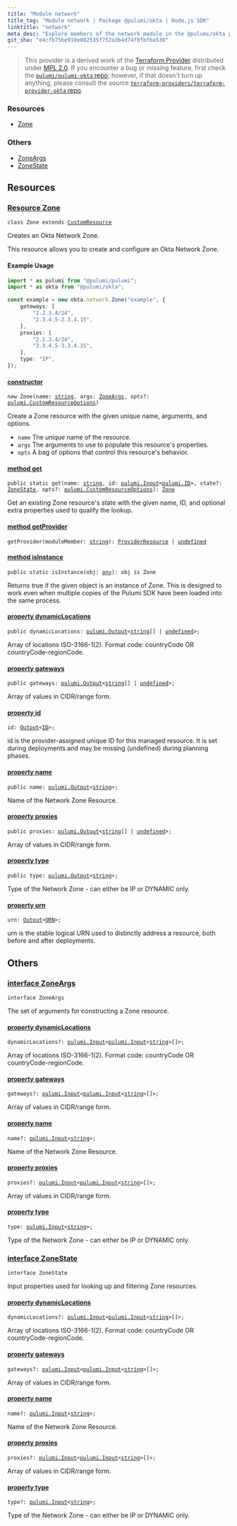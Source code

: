 ```yaml
---
title: "Module network"
title_tag: "Module network | Package @pulumi/okta | Node.js SDK"
linktitle: "network"
meta_desc: "Explore members of the network module in the @pulumi/okta package."
git_sha: "e4cfb75be910e082535f752a3b4d74f8fbfba530"
---
```


<!-- WARNING: this page was generated by a tool. Do not edit it by hand. -->
<!-- To change it, please see https://github.com/pulumi/docs/tree/master/tools/tscdocgen. -->


> This provider is a derived work of the [Terraform Provider](https://github.com/terraform-providers/terraform-provider-okta)
> distributed under [MPL 2.0](https://www.mozilla.org/en-US/MPL/2.0/). If you encounter a bug or missing feature,
> first check the [`pulumi/pulumi-okta` repo](https://github.com/pulumi/pulumi-okta/issues); however, if that doesn't turn up anything,
> please consult the source [`terraform-providers/terraform-provider-okta` repo](https://github.com/terraform-providers/terraform-provider-okta/issues).





<h3>Resources</h3>
<ul class="api">
    <li><a href="#Zone"><span class="symbol resource"></span>Zone</a></li>
</ul>


<h3>Others</h3>
<ul class="api">
    <li><a href="#ZoneArgs"><span class="symbol api"></span>ZoneArgs</a></li>
    <li><a href="#ZoneState"><span class="symbol api"></span>ZoneState</a></li>
</ul>


<h2 id="resources">Resources</h2>
<h3 class="pdoc-module-header" id="Zone" data-link-title="Zone">
    <a href="https://github.com/pulumi/pulumi-okta/blob/e4cfb75be910e082535f752a3b4d74f8fbfba530/sdk/nodejs/network/zone.ts#L33">
        Resource <strong>Zone</strong>
    </a>
</h3>

<pre class="highlight"><code><span class='kr'>class</span> <span class='nx'>Zone</span> <span class='kr'>extends</span> <a href='/docs/reference/pkg/nodejs/pulumi/pulumi/#CustomResource'>CustomResource</a></code></pre>

Creates an Okta Network Zone.

This resource allows you to create and configure an Okta Network Zone.

#### Example Usage



```typescript
import * as pulumi from "@pulumi/pulumi";
import * as okta from "@pulumi/okta";

const example = new okta.network.Zone("example", {
    gateways: [
        "1.2.3.4/24",
        "2.3.4.5-2.3.4.15",
    ],
    proxies: [
        "2.2.3.4/24",
        "3.3.4.5-3.3.4.15",
    ],
    type: "IP",
});
```

<h4 class="pdoc-member-header" id="Zone-constructor">
<a class="pdoc-child-name" href="https://github.com/pulumi/pulumi-okta/blob/e4cfb75be910e082535f752a3b4d74f8fbfba530/sdk/nodejs/network/zone.ts#L79"> <b>constructor</b></a>
</h4>


<pre class="highlight"><code><span class='kd'></span><span class='kd'>new</span> Zone(name: <span class='kd'><a href='https://developer.mozilla.org/en-US/docs/Web/JavaScript/Reference/Global_Objects/String'>string</a></span>, args: <a href='#ZoneArgs'>ZoneArgs</a>, opts?: <a href='/docs/reference/pkg/nodejs/pulumi/pulumi/#CustomResourceOptions'>pulumi.CustomResourceOptions</a>)</code></pre>


Create a Zone resource with the given unique name, arguments, and options.

* `name` The _unique_ name of the resource.
* `args` The arguments to use to populate this resource&#39;s properties.
* `opts` A bag of options that control this resource&#39;s behavior.

<h4 class="pdoc-member-header" id="Zone-get">
<a class="pdoc-child-name" href="https://github.com/pulumi/pulumi-okta/blob/e4cfb75be910e082535f752a3b4d74f8fbfba530/sdk/nodejs/network/zone.ts#L42">method <b>get</b></a>
</h4>


<pre class="highlight"><code><span class='kd'>public static </span>get(name: <span class='kd'><a href='https://developer.mozilla.org/en-US/docs/Web/JavaScript/Reference/Global_Objects/String'>string</a></span>, id: <a href='/docs/reference/pkg/nodejs/pulumi/pulumi/#Input'>pulumi.Input</a>&lt;<a href='/docs/reference/pkg/nodejs/pulumi/pulumi/#ID'>pulumi.ID</a>&gt;, state?: <a href='#ZoneState'>ZoneState</a>, opts?: <a href='/docs/reference/pkg/nodejs/pulumi/pulumi/#CustomResourceOptions'>pulumi.CustomResourceOptions</a>): <a href='#Zone'>Zone</a></code></pre>


Get an existing Zone resource's state with the given name, ID, and optional extra
properties used to qualify the lookup.

<h4 class="pdoc-member-header" id="Zone-getProvider">
<a class="pdoc-child-name" href="https://github.com/pulumi/pulumi-okta/blob/e4cfb75be910e082535f752a3b4d74f8fbfba530/sdk/nodejs/network/zone.ts#L33">method <b>getProvider</b></a>
</h4>


<pre class="highlight"><code><span class='kd'></span>getProvider(moduleMember: <span class='kd'><a href='https://developer.mozilla.org/en-US/docs/Web/JavaScript/Reference/Global_Objects/String'>string</a></span>): <a href='/docs/reference/pkg/nodejs/pulumi/pulumi/#ProviderResource'>ProviderResource</a> | <span class='kd'><a href='https://developer.mozilla.org/en-US/docs/Web/JavaScript/Reference/Global_Objects/undefined'>undefined</a></span></code></pre>

<h4 class="pdoc-member-header" id="Zone-isInstance">
<a class="pdoc-child-name" href="https://github.com/pulumi/pulumi-okta/blob/e4cfb75be910e082535f752a3b4d74f8fbfba530/sdk/nodejs/network/zone.ts#L53">method <b>isInstance</b></a>
</h4>


<pre class="highlight"><code><span class='kd'>public static </span>isInstance(obj: <span class='kd'><a href='https://www.typescriptlang.org/docs/handbook/basic-types.html#any'>any</a></span>): obj is Zone</code></pre>


Returns true if the given object is an instance of Zone.  This is designed to work even
when multiple copies of the Pulumi SDK have been loaded into the same process.

<h4 class="pdoc-member-header" id="Zone-dynamicLocations">
<a class="pdoc-child-name" href="https://github.com/pulumi/pulumi-okta/blob/e4cfb75be910e082535f752a3b4d74f8fbfba530/sdk/nodejs/network/zone.ts#L63">property <b>dynamicLocations</b></a>
</h4>

<pre class="highlight"><code><span class='kd'>public </span>dynamicLocations: <a href='/docs/reference/pkg/nodejs/pulumi/pulumi/#Output'>pulumi.Output</a>&lt;<span class='kd'><a href='https://developer.mozilla.org/en-US/docs/Web/JavaScript/Reference/Global_Objects/String'>string</a></span>[] | <span class='kd'><a href='https://developer.mozilla.org/en-US/docs/Web/JavaScript/Reference/Global_Objects/undefined'>undefined</a></span>&gt;;</code></pre>

Array of locations ISO-3166-1(2). Format code: countryCode OR countryCode-regionCode.

<h4 class="pdoc-member-header" id="Zone-gateways">
<a class="pdoc-child-name" href="https://github.com/pulumi/pulumi-okta/blob/e4cfb75be910e082535f752a3b4d74f8fbfba530/sdk/nodejs/network/zone.ts#L67">property <b>gateways</b></a>
</h4>

<pre class="highlight"><code><span class='kd'>public </span>gateways: <a href='/docs/reference/pkg/nodejs/pulumi/pulumi/#Output'>pulumi.Output</a>&lt;<span class='kd'><a href='https://developer.mozilla.org/en-US/docs/Web/JavaScript/Reference/Global_Objects/String'>string</a></span>[] | <span class='kd'><a href='https://developer.mozilla.org/en-US/docs/Web/JavaScript/Reference/Global_Objects/undefined'>undefined</a></span>&gt;;</code></pre>

Array of values in CIDR/range form.

<h4 class="pdoc-member-header" id="Zone-id">
<a class="pdoc-child-name" href="https://github.com/pulumi/pulumi-okta/blob/e4cfb75be910e082535f752a3b4d74f8fbfba530/sdk/nodejs/network/zone.ts#L33">property <b>id</b></a>
</h4>

<pre class="highlight"><code><span class='kd'></span>id: <a href='/docs/reference/pkg/nodejs/pulumi/pulumi/#Output'>Output</a>&lt;<a href='/docs/reference/pkg/nodejs/pulumi/pulumi/#ID'>ID</a>&gt;;</code></pre>

id is the provider-assigned unique ID for this managed resource.  It is set during
deployments and may be missing (undefined) during planning phases.

<h4 class="pdoc-member-header" id="Zone-name">
<a class="pdoc-child-name" href="https://github.com/pulumi/pulumi-okta/blob/e4cfb75be910e082535f752a3b4d74f8fbfba530/sdk/nodejs/network/zone.ts#L71">property <b>name</b></a>
</h4>

<pre class="highlight"><code><span class='kd'>public </span>name: <a href='/docs/reference/pkg/nodejs/pulumi/pulumi/#Output'>pulumi.Output</a>&lt;<span class='kd'><a href='https://developer.mozilla.org/en-US/docs/Web/JavaScript/Reference/Global_Objects/String'>string</a></span>&gt;;</code></pre>

Name of the Network Zone Resource.

<h4 class="pdoc-member-header" id="Zone-proxies">
<a class="pdoc-child-name" href="https://github.com/pulumi/pulumi-okta/blob/e4cfb75be910e082535f752a3b4d74f8fbfba530/sdk/nodejs/network/zone.ts#L75">property <b>proxies</b></a>
</h4>

<pre class="highlight"><code><span class='kd'>public </span>proxies: <a href='/docs/reference/pkg/nodejs/pulumi/pulumi/#Output'>pulumi.Output</a>&lt;<span class='kd'><a href='https://developer.mozilla.org/en-US/docs/Web/JavaScript/Reference/Global_Objects/String'>string</a></span>[] | <span class='kd'><a href='https://developer.mozilla.org/en-US/docs/Web/JavaScript/Reference/Global_Objects/undefined'>undefined</a></span>&gt;;</code></pre>

Array of values in CIDR/range form.

<h4 class="pdoc-member-header" id="Zone-type">
<a class="pdoc-child-name" href="https://github.com/pulumi/pulumi-okta/blob/e4cfb75be910e082535f752a3b4d74f8fbfba530/sdk/nodejs/network/zone.ts#L79">property <b>type</b></a>
</h4>

<pre class="highlight"><code><span class='kd'>public </span>type: <a href='/docs/reference/pkg/nodejs/pulumi/pulumi/#Output'>pulumi.Output</a>&lt;<span class='kd'><a href='https://developer.mozilla.org/en-US/docs/Web/JavaScript/Reference/Global_Objects/String'>string</a></span>&gt;;</code></pre>

Type of the Network Zone - can either be IP or DYNAMIC only.

<h4 class="pdoc-member-header" id="Zone-urn">
<a class="pdoc-child-name" href="https://github.com/pulumi/pulumi-okta/blob/e4cfb75be910e082535f752a3b4d74f8fbfba530/sdk/nodejs/network/zone.ts#L33">property <b>urn</b></a>
</h4>

<pre class="highlight"><code><span class='kd'></span>urn: <a href='/docs/reference/pkg/nodejs/pulumi/pulumi/#Output'>Output</a>&lt;<a href='/docs/reference/pkg/nodejs/pulumi/pulumi/#URN'>URN</a>&gt;;</code></pre>

urn is the stable logical URN used to distinctly address a resource, both before and after
deployments.



<h2 id="apis">Others</h2>
<h3 class="pdoc-module-header" id="ZoneArgs" data-link-title="ZoneArgs">
    <a href="https://github.com/pulumi/pulumi-okta/blob/e4cfb75be910e082535f752a3b4d74f8fbfba530/sdk/nodejs/network/zone.ts#L149">
        interface <strong>ZoneArgs</strong>
    </a>
</h3>

<pre class="highlight"><code><span class='kr'>interface</span> <span class='nx'>ZoneArgs</span></code></pre>

The set of arguments for constructing a Zone resource.

<h4 class="pdoc-member-header" id="ZoneArgs-dynamicLocations">
<a class="pdoc-child-name" href="https://github.com/pulumi/pulumi-okta/blob/e4cfb75be910e082535f752a3b4d74f8fbfba530/sdk/nodejs/network/zone.ts#L153">property <b>dynamicLocations</b></a>
</h4>

<pre class="highlight"><code><span class='kd'></span>dynamicLocations?: <a href='/docs/reference/pkg/nodejs/pulumi/pulumi/#Input'>pulumi.Input</a>&lt;<a href='/docs/reference/pkg/nodejs/pulumi/pulumi/#Input'>pulumi.Input</a>&lt;<span class='kd'><a href='https://developer.mozilla.org/en-US/docs/Web/JavaScript/Reference/Global_Objects/String'>string</a></span>&gt;[]&gt;;</code></pre>

Array of locations ISO-3166-1(2). Format code: countryCode OR countryCode-regionCode.

<h4 class="pdoc-member-header" id="ZoneArgs-gateways">
<a class="pdoc-child-name" href="https://github.com/pulumi/pulumi-okta/blob/e4cfb75be910e082535f752a3b4d74f8fbfba530/sdk/nodejs/network/zone.ts#L157">property <b>gateways</b></a>
</h4>

<pre class="highlight"><code><span class='kd'></span>gateways?: <a href='/docs/reference/pkg/nodejs/pulumi/pulumi/#Input'>pulumi.Input</a>&lt;<a href='/docs/reference/pkg/nodejs/pulumi/pulumi/#Input'>pulumi.Input</a>&lt;<span class='kd'><a href='https://developer.mozilla.org/en-US/docs/Web/JavaScript/Reference/Global_Objects/String'>string</a></span>&gt;[]&gt;;</code></pre>

Array of values in CIDR/range form.

<h4 class="pdoc-member-header" id="ZoneArgs-name">
<a class="pdoc-child-name" href="https://github.com/pulumi/pulumi-okta/blob/e4cfb75be910e082535f752a3b4d74f8fbfba530/sdk/nodejs/network/zone.ts#L161">property <b>name</b></a>
</h4>

<pre class="highlight"><code><span class='kd'></span>name?: <a href='/docs/reference/pkg/nodejs/pulumi/pulumi/#Input'>pulumi.Input</a>&lt;<span class='kd'><a href='https://developer.mozilla.org/en-US/docs/Web/JavaScript/Reference/Global_Objects/String'>string</a></span>&gt;;</code></pre>

Name of the Network Zone Resource.

<h4 class="pdoc-member-header" id="ZoneArgs-proxies">
<a class="pdoc-child-name" href="https://github.com/pulumi/pulumi-okta/blob/e4cfb75be910e082535f752a3b4d74f8fbfba530/sdk/nodejs/network/zone.ts#L165">property <b>proxies</b></a>
</h4>

<pre class="highlight"><code><span class='kd'></span>proxies?: <a href='/docs/reference/pkg/nodejs/pulumi/pulumi/#Input'>pulumi.Input</a>&lt;<a href='/docs/reference/pkg/nodejs/pulumi/pulumi/#Input'>pulumi.Input</a>&lt;<span class='kd'><a href='https://developer.mozilla.org/en-US/docs/Web/JavaScript/Reference/Global_Objects/String'>string</a></span>&gt;[]&gt;;</code></pre>

Array of values in CIDR/range form.

<h4 class="pdoc-member-header" id="ZoneArgs-type">
<a class="pdoc-child-name" href="https://github.com/pulumi/pulumi-okta/blob/e4cfb75be910e082535f752a3b4d74f8fbfba530/sdk/nodejs/network/zone.ts#L169">property <b>type</b></a>
</h4>

<pre class="highlight"><code><span class='kd'></span>type: <a href='/docs/reference/pkg/nodejs/pulumi/pulumi/#Input'>pulumi.Input</a>&lt;<span class='kd'><a href='https://developer.mozilla.org/en-US/docs/Web/JavaScript/Reference/Global_Objects/String'>string</a></span>&gt;;</code></pre>

Type of the Network Zone - can either be IP or DYNAMIC only.

<h3 class="pdoc-module-header" id="ZoneState" data-link-title="ZoneState">
    <a href="https://github.com/pulumi/pulumi-okta/blob/e4cfb75be910e082535f752a3b4d74f8fbfba530/sdk/nodejs/network/zone.ts#L123">
        interface <strong>ZoneState</strong>
    </a>
</h3>

<pre class="highlight"><code><span class='kr'>interface</span> <span class='nx'>ZoneState</span></code></pre>

Input properties used for looking up and filtering Zone resources.

<h4 class="pdoc-member-header" id="ZoneState-dynamicLocations">
<a class="pdoc-child-name" href="https://github.com/pulumi/pulumi-okta/blob/e4cfb75be910e082535f752a3b4d74f8fbfba530/sdk/nodejs/network/zone.ts#L127">property <b>dynamicLocations</b></a>
</h4>

<pre class="highlight"><code><span class='kd'></span>dynamicLocations?: <a href='/docs/reference/pkg/nodejs/pulumi/pulumi/#Input'>pulumi.Input</a>&lt;<a href='/docs/reference/pkg/nodejs/pulumi/pulumi/#Input'>pulumi.Input</a>&lt;<span class='kd'><a href='https://developer.mozilla.org/en-US/docs/Web/JavaScript/Reference/Global_Objects/String'>string</a></span>&gt;[]&gt;;</code></pre>

Array of locations ISO-3166-1(2). Format code: countryCode OR countryCode-regionCode.

<h4 class="pdoc-member-header" id="ZoneState-gateways">
<a class="pdoc-child-name" href="https://github.com/pulumi/pulumi-okta/blob/e4cfb75be910e082535f752a3b4d74f8fbfba530/sdk/nodejs/network/zone.ts#L131">property <b>gateways</b></a>
</h4>

<pre class="highlight"><code><span class='kd'></span>gateways?: <a href='/docs/reference/pkg/nodejs/pulumi/pulumi/#Input'>pulumi.Input</a>&lt;<a href='/docs/reference/pkg/nodejs/pulumi/pulumi/#Input'>pulumi.Input</a>&lt;<span class='kd'><a href='https://developer.mozilla.org/en-US/docs/Web/JavaScript/Reference/Global_Objects/String'>string</a></span>&gt;[]&gt;;</code></pre>

Array of values in CIDR/range form.

<h4 class="pdoc-member-header" id="ZoneState-name">
<a class="pdoc-child-name" href="https://github.com/pulumi/pulumi-okta/blob/e4cfb75be910e082535f752a3b4d74f8fbfba530/sdk/nodejs/network/zone.ts#L135">property <b>name</b></a>
</h4>

<pre class="highlight"><code><span class='kd'></span>name?: <a href='/docs/reference/pkg/nodejs/pulumi/pulumi/#Input'>pulumi.Input</a>&lt;<span class='kd'><a href='https://developer.mozilla.org/en-US/docs/Web/JavaScript/Reference/Global_Objects/String'>string</a></span>&gt;;</code></pre>

Name of the Network Zone Resource.

<h4 class="pdoc-member-header" id="ZoneState-proxies">
<a class="pdoc-child-name" href="https://github.com/pulumi/pulumi-okta/blob/e4cfb75be910e082535f752a3b4d74f8fbfba530/sdk/nodejs/network/zone.ts#L139">property <b>proxies</b></a>
</h4>

<pre class="highlight"><code><span class='kd'></span>proxies?: <a href='/docs/reference/pkg/nodejs/pulumi/pulumi/#Input'>pulumi.Input</a>&lt;<a href='/docs/reference/pkg/nodejs/pulumi/pulumi/#Input'>pulumi.Input</a>&lt;<span class='kd'><a href='https://developer.mozilla.org/en-US/docs/Web/JavaScript/Reference/Global_Objects/String'>string</a></span>&gt;[]&gt;;</code></pre>

Array of values in CIDR/range form.

<h4 class="pdoc-member-header" id="ZoneState-type">
<a class="pdoc-child-name" href="https://github.com/pulumi/pulumi-okta/blob/e4cfb75be910e082535f752a3b4d74f8fbfba530/sdk/nodejs/network/zone.ts#L143">property <b>type</b></a>
</h4>

<pre class="highlight"><code><span class='kd'></span>type?: <a href='/docs/reference/pkg/nodejs/pulumi/pulumi/#Input'>pulumi.Input</a>&lt;<span class='kd'><a href='https://developer.mozilla.org/en-US/docs/Web/JavaScript/Reference/Global_Objects/String'>string</a></span>&gt;;</code></pre>

Type of the Network Zone - can either be IP or DYNAMIC only.

